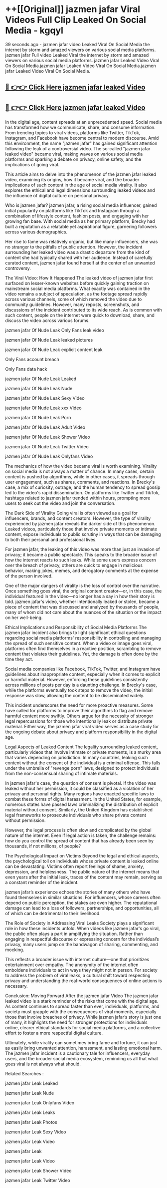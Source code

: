 # ++[[Original]] jazmen jafar Viral Videos Full Clip Leaked On Social Media - kgqyl<br>

39 seconds ago - jazmen jafar video Leaked Viral On Social Media the internet by storm and amazed viewers on various social media platforms.
jazmen jafar Full video Leaked Viral the internet by storm and amazed viewers on various social media platforms. jazmen jafar Leaked Video Viral On Social Media.jazmen jafar Leaked Video Viral On Social Media.jazmen jafar Leaked Video Viral On Social Media.<br>


## [🔴 👉👉 Click Here jazmen jafar leaked Video ](https://onlyclips.site?title=jazmen_jafar&ref=git)

## [🔴 👉👉 Click Here jazmen jafar leaked Video ](https://onlyclips.site?title=jazmen_jafar&ref=git)

In the digital age, content spreads at an unprecedented speed. Social media has transformed how we communicate, share, and consume information. From trending topics to viral videos, platforms like Twitter, TikTok, Instagram, and Facebook have become central to modern discourse. Amid this environment, the name "jazmen jafar" has gained significant attention following the leak of a controversial video. The so-called "jazmen jafar leaked video" became viral, making waves on various social media platforms and sparking a debate on privacy, online safety, and the implications of going viral.

This article aims to delve into the phenomenon of the jazmen jafar leaked video, examining its origins, how it became viral, and the broader implications of such content in the age of social media virality. It also explores the ethical and legal dimensions surrounding leaked videos and the influence of digital culture on personal privacy.

Who is jazmen jafar?
jazmen jafar, a rising social media influencer, gained initial popularity on platforms like TikTok and Instagram through a combination of lifestyle content, fashion posts, and engaging with her growing fan base. With social media as her primary platform, Brecky had built a reputation as a relatable yet aspirational figure, garnering followers across various demographics.

Her rise to fame was relatively organic, but like many influencers, she was no stranger to the pitfalls of public attention. However, the incident surrounding her leaked video was a drastic departure from the kind of content she had typically shared with her audience. Instead of carefully curated content, jazmen jafar found herself at the center of an unwanted controversy.

The Viral Video: How It Happened
The leaked video of jazmen jafar first surfaced on lesser-known websites before quickly gaining traction on mainstream social media platforms. What exactly was contained in the video remains a subject of speculation, as the footage spread rapidly across various channels, some of which removed the video due to community guidelines. However, many reposts, screenshots, and discussions of the incident contributed to its wide reach. As is common with such content, people on the internet were quick to download, share, and discuss the video across various forums.

jazmen jafar Of Nude Leak Only Fans leak video

jazmen jafar Of Nude Leak leaked pictures

jazmen jafar Of Nude Leak explicit content leak

Only Fans account breach

Only Fans data hack

jazmen jafar Of Nude Leak Leaked

jazmen jafar Of Nude Leak Nude

jazmen jafar Of Nude Leak Sexy Video

jazmen jafar Of Nude Leak xxx Video

jazmen jafar Of Nude Leak Porn

jazmen jafar Of Nude Leak Adult Video

jazmen jafar Of Nude Leak Shower Video

jazmen jafar Of Nude Leak Twitter Video

jazmen jafar Of Nude Leak Onlyfans Video

The mechanics of how the video became viral is worth examining. Virality on social media is not always a matter of chance. In many cases, certain content is pushed by algorithms, while in other cases, it spreads through user engagement, such as shares, comments, and reactions. In Brecky's case, a mix of curiosity, outrage, and the human tendency to spread gossip led to the video's rapid dissemination. On platforms like Twitter and TikTok, hashtags related to jazmen jafar trended within hours, prompting more users to seek out the video and join the conversation.

The Dark Side of Virality
Going viral is often viewed as a goal for influencers, brands, and content creators. However, the type of virality experienced by jazmen jafar reveals the darker side of this phenomenon. Leaked videos, particularly those that involve private moments or intimate content, expose individuals to public scrutiny in ways that can be damaging to both their personal and professional lives.

For jazmen jafar, the leaking of this video was more than just an invasion of privacy; it became a public spectacle. This speaks to the broader issue of how the internet reacts to such leaks. While some users express concern over the breach of privacy, others are quick to engage in malicious behavior, making jokes, memes, and derogatory comments at the expense of the person involved.

One of the major dangers of virality is the loss of control over the narrative. Once something goes viral, the original content creator—or, in this case, the individual featured in the video—no longer has a say in how their story is told. jazmen jafar's video, whether intentionally leaked or stolen, became a piece of content that was discussed and analyzed by thousands of people, many of whom did not care about the nuances of the situation or the impact on her well-being.

Ethical Implications and Responsibility of Social Media Platforms
The jazmen jafar incident also brings to light significant ethical questions regarding social media platforms' responsibility in controlling and managing the spread of such sensitive content. When a video or image goes viral, platforms often find themselves in a reactive position, scrambling to remove content that violates their guidelines. Yet, the damage is often done by the time they act.

Social media companies like Facebook, TikTok, Twitter, and Instagram have guidelines about inappropriate content, especially when it comes to explicit or harmful material. However, enforcing these guidelines consistently across millions of posts per day is a daunting challenge. In Brecky's case, while the platforms eventually took steps to remove the video, the initial response was slow, allowing the content to be disseminated widely.

This incident underscores the need for more proactive measures. Some have called for platforms to improve their algorithms to flag and remove harmful content more swiftly. Others argue for the necessity of stronger legal repercussions for those who intentionally leak or distribute private material. Either way, the jazmen jafar viral video serves as a case study for the ongoing debate about privacy and platform responsibility in the digital age.

Legal Aspects of Leaked Content
The legality surrounding leaked content, particularly videos that involve intimate or private moments, is a murky area that varies depending on jurisdiction. In many countries, leaking such content without the consent of the individual is a criminal offense. This falls under the umbrella of "revenge porn" laws, designed to protect individuals from the non-consensual sharing of intimate materials.

In jazmen jafar's case, the question of consent is pivotal. If the video was leaked without her permission, it could be classified as a violation of her privacy and personal rights. Many regions have enacted specific laws to combat these forms of digital harassment. In the United States, for example, numerous states have passed laws criminalizing the distribution of explicit material without consent. Similarly, the United Kingdom has established legal frameworks to prosecute individuals who share private content without permission.

However, the legal process is often slow and complicated by the global nature of the internet. Even if legal action is taken, the challenge remains: how do you control the spread of content that has already been seen by thousands, if not millions, of people?

The Psychological Impact on Victims
Beyond the legal and ethical aspects, the psychological toll on individuals whose private content is leaked online can be devastating. Victims often report feelings of shame, anxiety, depression, and helplessness. The public nature of the internet means that even years after the initial leak, traces of the content may remain, serving as a constant reminder of the incident.

jazmen jafar’s experience echoes the stories of many others who have found themselves in similar situations. For influencers, whose careers often depend on public perception, the stakes are even higher. The reputational damage can lead to a loss of followers, partnerships, and opportunities, all of which can be detrimental to their livelihood.

The Role of Society in Addressing Viral Leaks
Society plays a significant role in how these incidents unfold. When videos like jazmen jafar's go viral, the public often plays a part in amplifying the situation. Rather than engaging in respectful discourse or expressing concern for the individual’s privacy, many users jump on the bandwagon of sharing, commenting, and mocking.

This reflects a broader issue with internet culture—one that prioritizes entertainment over empathy. The anonymity of the internet often emboldens individuals to act in ways they might not in person. For society to address the problem of viral leaks, a cultural shift toward respecting privacy and understanding the real-world consequences of online actions is necessary.

Conclusion: Moving Forward After the jazmen jafar Video
The jazmen jafar leaked video is a stark reminder of the risks that come with the digital age. As content continues to spread faster than ever, individuals, platforms, and society must grapple with the consequences of viral moments, especially those that involve breaches of privacy. While jazmen jafar’s story is just one of many, it highlights the need for stronger protections for individuals online, clearer ethical standards for social media platforms, and a collective effort to foster a more respectful digital culture.

Ultimately, while virality can sometimes bring fame and fortune, it can just as easily bring unwanted attention, harassment, and lasting emotional harm. The jazmen jafar incident is a cautionary tale for influencers, everyday users, and the broader social media ecosystem, reminding us all that what goes viral is not always what should.

Related Searches :

jazmen jafar Leak Leaked

jazmen jafar Leak Nude

jazmen jafar Leak Onlyfans Video

jazmen jafar Leak Leaks

jazmen jafar Leak Photos

jazmen jafar Leak Sexy Video

jazmen jafar Leak Video

jazmen jafar Leak

jazmen jafar Leak Video

jazmen jafar Leak Shower Video

jazmen jafar Leak Twitter Video

